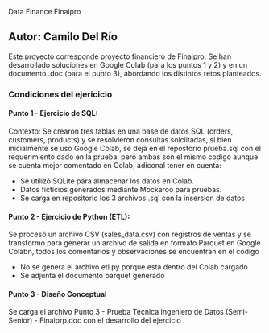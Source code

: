 Data Finance Finaipro

## Autor: Camilo Del Río

Este proyecto corresponde proyecto financiero de Finaipro. Se han desarrollado soluciones en Google Colab (para los puntos 1 y 2) y en un documento .doc (para el punto 3), abordando los distintos retos planteados.

### Condiciones del ejericicio

#### Punto 1 - Ejercicio de SQL:
Contexto: Se crearon tres tablas en una base de datos SQL (orders, customers, products) y se resolvieron consultas solciitadas, si bien inicialmente se uso Google Colab, se deja en el repostorio prueba.sql con el requerimiento dado en la prueba, pero ambas son el mismo codigo aunque se cuenta mejor comentado en Colab, adiconal tener en cuenta:

- Se utilizó SQLite para almacenar los datos en Colab.
- Datos ficticios generados mediante Mockaroo para pruebas.
- Se carga en repositorio los 3 archivos .sql con la insersion de datos

#### Punto 2 - Ejercicio de Python (ETL):
Se procesó un archivo CSV (sales_data.csv) con registros de ventas y se transformó para generar un archivo de salida en formato Parquet en Google Colabn, todos los comentarios y observaciones se encuentran en el codigo
- No se genera el archivo etl.py porque esta dentro del Colab cargado
- Se adjunta el documento parquet generado

#### Punto 3 - Diseño Conceptual
Se carga el archivo Punto 3 - Prueba Técnica Ingeniero de Datos (Semi-Senior) - Finaiprp.doc con el desarrollo del ejercicio


